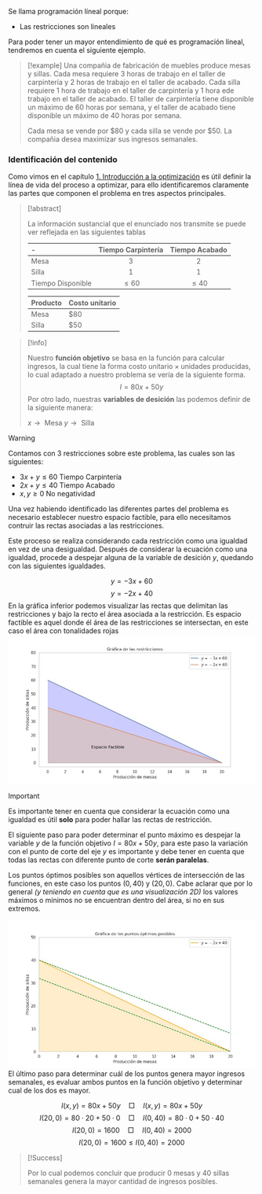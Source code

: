 Se llama programación líneal porque:

* Las restricciones son lineales

Para poder tener un mayor entendimiento de qué es programación líneal, tendremos en cuenta el siguiente ejemplo.

> [!example]
> Una compañia de fabricación de muebles produce mesas y sillas. Cada mesa requiere 3 horas de trabajo en el taller de carpintería y 2 horas de trabajo en el taller de acabado. Cada silla requiere 1 hora de trabajo en el taller de carpintería y 1 hora ede trabajo en el taller de acabado. El taller  de carpintería tiene disponible un máximo de 60 horas por semana, y el taller de acabado tiene disponible un máximo de 40 horas por semana. 
> 
> Cada mesa se vende por $\$80$ y cada silla se vende por $\$50$. La compañia desea maximizar sus ingresos semanales.


### Identificación del contenido

Como vimos en el capítulo [1. Introducción a la optimización](1.%20Introducción%20a%20la%20optimización.md) es útil definir la línea de vida del proceso a optimizar, para ello identificaremos claramente las partes que componen el problema en tres aspectos principales.

>[!abstract]
>
>La información sustancial que el enunciado nos transmite se puede ver reflejada en las siguientes tablas
>
>| - | Tiempo Carpintería | Tiempo Acabado |
>| :-- | :--: | :--: |
>| Mesa              | 3              | 2         |
>| Silla             | 1              | 1         |
>| Tiempo Disponible | $\leq 60$      | $\leq 40$ |
>
>| Producto | Costo unitario |
>| :------- | -------------- |
>| Mesa     | $\$80$         |
>| Silla    | $\$50$         |

> [!info] 
> 
> Nuestro **función objetivo** se basa en la función para calcular ingresos, la cual tiene la forma $\text{costo unitario} \times \text{unidades producidas}$, lo cual adaptado a nuestro problema se vería de la siguiente forma.
> $$I = 80x + 50y$$
> Por otro lado, nuestras  **variables de desición** las podemos definir de la siguiente manera:
> 
> $x \rightarrow \text{ Mesa}$
> $y \rightarrow \text{ Silla}$

> [!warning]
> 
> Contamos con 3 restricciones sobre este problema, las cuales son las siguientes:
> 
> * $3x + y \leq 60 \text{ Tiempo Carpintería}$
> * $2x + y \leq 40 \text{ Tiempo Acabado}$
> * $x,y \geq 0 \text{ No negatividad}$

Una vez habiendo identificado las diferentes partes del problema es necesario establecer nuestro espacio factible, para ello necesitamos contruir las rectas asociadas a las restricciones.

Este proceso se realiza considerando cada restricción como una igualdad en vez de una desigualdad. Después de considerar la ecuación como una igualdad, procede a despejar alguna de la variable de desición $y$, quedando con las siguientes igualdades.

$$y = -3x + 60$$$$y = -2x + 40$$
En la gráfica inferior podemos visualizar las rectas que delimitan las restricciones y bajo la recto el área asociada a la restricción. Es espacio factible es aquel donde él área de las restricciones se intersectan, en este caso el área con tonalidades rojas
![Des](img/ProgLin_restricciones_001.jpg)
> [!important]
> 
> Es importante tener en cuenta que considerar la ecuación como una igualdad es útil **solo** para poder hallar las rectas de restricción.

El siguiente paso para poder determinar el punto máximo es despejar la variable $y$ de la función objetivo $I = 80x + 50y$, para este paso la variación con el punto de corte del eje $y$ es importante y debe tener en cuenta que todas las rectas con diferente punto de corte **serán paralelas**.

Los puntos óptimos posibles son aquellos vértices de intersección de las funciones, en este caso los puntos $(0,40)$ y $(20,0)$. Cabe aclarar que por lo general *(y teniendo en cuenta que es una visualización 2D)* los valores máximos o mínimos no se encuentran dentro del área, si no en sus extremos.

![Des](img/ProgLin_puntos_optimos_001.jpg)
El último paso para determinar cuál de los puntos genera mayor ingresos semanales, es evaluar ambos puntos en la función objetivo y determinar cual de los dos es mayor.

$$I(x,y) = 80x + 50y \quad\Box\quad I(x,y) = 80x + 50y $$
$$I(20,0) = 80\cdot20 + 50\cdot0 \quad\Box\quad I(0,40) = 80\cdot0 + 50\cdot40 $$
$$I(20,0) = 1600 \quad\Box\quad I(0,40) = 2000 $$
$$I(20,0) = 1600 \leq I(0,40) = 2000 $$

> [!Success]
> 
> Por lo cual podemos concluir que producir $0$ mesas y $40$ sillas semanales genera la mayor cantidad de ingresos posibles.